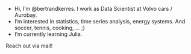 - Hi, I’m @bertrandkerres. I work as Data Scientist at Volvo cars / Aurobay.
- I’m interested in statistics, time series analysis, energy systems. And soccer, tennis, cooking, ... ;)
- I’m currently learning Julia.

Reach out via mail!

<!---
bertrandkerres/bertrandkerres is a ✨ special ✨ repository because its `README.md` (this file) appears on your GitHub profile.
You can click the Preview link to take a look at your changes.
--->

